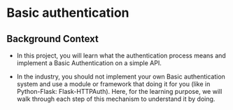 # Basic authentication

## Background Context
- In this project, you will learn what the authentication process means and implement a Basic Authentication on a simple API.

- In the industry, you should not implement your own Basic authentication system and use a module or framework that doing it for you (like in Python-Flask: Flask-HTTPAuth). Here, for the learning purpose, we will walk through each step of this mechanism to understand it by doing.
